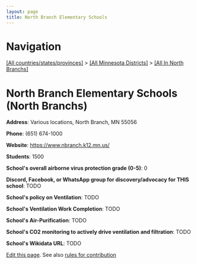```yaml
---
layout: page
title: North Branch Elementary Schools
---
```

# Navigation

[[All countries/states/provinces]](../../..) > [[All Minnesota Districts]](../..) > [[All In North Branchs]](..)

# North Branch Elementary Schools (North Branchs)

**Address**: Various locations, North Branch, MN 55056

**Phone**: (651) 674-1000

**Website**: <https://www.nbranch.k12.mn.us/>

**Students**: 1500

**School's overall airborne virus protection grade (0-5)**: 0

**Discord, Facebook, or WhatsApp group for discovery/advocacy for THIS school**: TODO

**School's policy on Ventilation**: TODO

**School's Ventilation Work Completion**: TODO

**School's Air-Purification**: TODO

**School's CO2 monitoring to actively drive ventilation and filtration**: TODO

**School's Wikidata URL**: TODO


[Edit this page](https://github.com/ventilate-schools/MN/edit/main/./North_Branchs/North_Branch_Elementary_Schools.md). See also [rules for contribution](../../../contribution-rules/)
